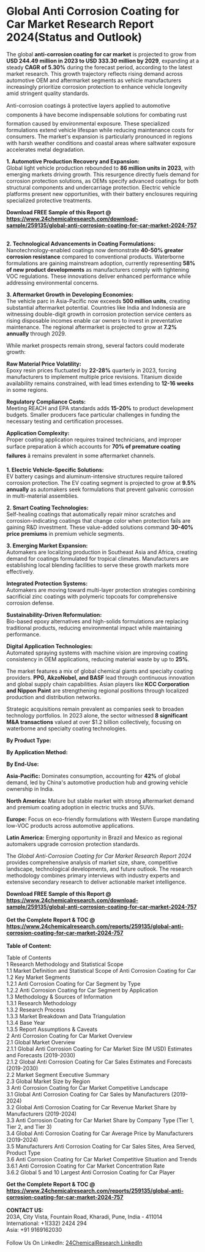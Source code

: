 <h1>Global Anti Corrosion Coating for Car Market Research Report 2024(Status and Outlook)</h1><p>The global <strong>anti-corrosion coating for car market</strong> is projected to grow from <strong>USD 244.49 million in 2023 to USD 333.30 million by 2029</strong>, expanding at a steady <strong>CAGR of 5.30%</strong> during the forecast period, according to the latest market research. This growth trajectory reflects rising demand across automotive OEM and aftermarket segments as vehicle manufacturers increasingly prioritize corrosion protection to enhance vehicle longevity amid stringent quality standards.</p><p>Anti-corrosion coatings â protective layers applied to automotive components â have become indispensable solutions for combating rust formation caused by environmental exposure. These specialized formulations extend vehicle lifespan while reducing maintenance costs for consumers. The market's expansion is particularly pronounced in regions with harsh weather conditions and coastal areas where saltwater exposure accelerates metal degradation.</p><p><strong>1. Automotive Production Recovery and Expansion:</strong><br>
Global light vehicle production rebounded to <strong>86 million units in 2023</strong>, with emerging markets driving growth. This resurgence directly fuels demand for corrosion protection solutions, as OEMs specify advanced coatings for both structural components and undercarriage protection. Electric vehicle platforms present new opportunities, with their battery enclosures requiring specialized protective treatments.</p><div><b>Download FREE Sample of this Report @ 
            <a href="https://www.24chemicalresearch.com/download-sample/259135/global-anti-corrosion-coating-for-car-market-2024-757">
            https://www.24chemicalresearch.com/download-sample/259135/global-anti-corrosion-coating-for-car-market-2024-757</a></b></div><br><p><strong>2. Technological Advancements in Coating Formulations:</strong><br>
Nanotechnology-enabled coatings now demonstrate <strong>40-50% greater corrosion resistance</strong> compared to conventional products. Waterborne formulations are gaining mainstream adoption, currently representing <strong>58% of new product developments</strong> as manufacturers comply with tightening VOC regulations. These innovations deliver enhanced performance while addressing environmental concerns.</p><p><strong>3. Aftermarket Growth in Developing Economies:</strong><br>
The vehicle parc in Asia-Pacific now exceeds <strong>500 million units</strong>, creating substantial aftermarket potential. Countries like India and Indonesia are witnessing double-digit growth in corrosion protection service centers as rising disposable incomes enable car owners to invest in preventative maintenance. The regional aftermarket is projected to grow at <strong>7.2% annually</strong> through 2029.</p><p>While market prospects remain strong, several factors could moderate growth:</p><p><strong>Raw Material Price Volatility:</strong><br>
	Epoxy resin prices fluctuated by <strong>22-28%</strong> quarterly in 2023, forcing manufacturers to implement multiple price revisions. Titanium dioxide availability remains constrained, with lead times extending to <strong>12-16 weeks</strong> in some regions.</p><p><strong>Regulatory Compliance Costs:</strong><br>
	Meeting REACH and EPA standards adds <strong>15-20%</strong> to product development budgets. Smaller producers face particular challenges in funding the necessary testing and certification processes.</p><p><strong>Application Complexity:</strong><br>
	Proper coating application requires trained technicians, and improper surface preparation â which accounts for <strong>70% of premature coating failures</strong> â remains prevalent in some aftermarket channels.</p><p><strong>1. Electric Vehicle-Specific Solutions:</strong><br>
EV battery casings and aluminum-intensive structures require tailored corrosion protection. The EV coating segment is projected to grow at <strong>9.5% annually</strong> as automakers seek formulations that prevent galvanic corrosion in multi-material assemblies.</p><p><strong>2. Smart Coating Technologies:</strong><br>
Self-healing coatings that automatically repair minor scratches and corrosion-indicating coatings that change color when protection fails are gaining R&amp;D investment. These value-added solutions command <strong>30-40% price premiums</strong> in premium vehicle segments.</p><p><strong>3. Emerging Market Expansion:</strong><br>
Automakers are localizing production in Southeast Asia and Africa, creating demand for coatings formulated for tropical climates. Manufacturers are establishing local blending facilities to serve these growth markets more effectively.</p><p><strong>Integrated Protection Systems:</strong><br>
	Automakers are moving toward multi-layer protection strategies combining sacrificial zinc coatings with polymeric topcoats for comprehensive corrosion defense.</p><p><strong>Sustainability-Driven Reformulation:</strong><br>
	Bio-based epoxy alternatives and high-solids formulations are replacing traditional products, reducing environmental impact while maintaining performance.</p><p><strong>Digital Application Technologies:</strong><br>
	Automated spraying systems with machine vision are improving coating consistency in OEM applications, reducing material waste by up to <strong>25%</strong>.</p><p>The market features a mix of global chemical giants and specialty coating providers. <strong>PPG, AkzoNobel, and BASF</strong> lead through continuous innovation and global supply chain capabilities. Asian players like <strong>KCC Corporation and Nippon Paint</strong> are strengthening regional positions through localized production and distribution networks.</p><p>Strategic acquisitions remain prevalent as companies seek to broaden technology portfolios. In 2023 alone, the sector witnessed <strong>8 significant M&amp;A transactions</strong> valued at over $1.2 billion collectively, focusing on waterborne and specialty coating technologies.</p><p><strong>By Product Type:</strong></p><p><strong>By Application Method:</strong></p><p><strong>By End-Use:</strong></p><p><strong>Asia-Pacific:</strong> Dominates consumption, accounting for <strong>42%</strong> of global demand, led by China's automotive production hub and growing vehicle ownership in India.</p><p><strong>North America:</strong> Mature but stable market with strong aftermarket demand and premium coating adoption in electric trucks and SUVs.</p><p><strong>Europe:</strong> Focus on eco-friendly formulations with Western Europe mandating low-VOC products across automotive applications.</p><p><strong>Latin America:</strong> Emerging opportunity in Brazil and Mexico as regional automakers upgrade corrosion protection standards.</p><p>The <em>Global Anti-Corrosion Coating for Car Market Research Report 2024</em> provides comprehensive analysis of market size, share, competitive landscape, technological developments, and future outlook. The research methodology combines primary interviews with industry experts and extensive secondary research to deliver actionable market intelligence.</p><div><b>Download FREE Sample of this Report @ 
            <a href="https://www.24chemicalresearch.com/download-sample/259135/global-anti-corrosion-coating-for-car-market-2024-757">
            https://www.24chemicalresearch.com/download-sample/259135/global-anti-corrosion-coating-for-car-market-2024-757</a></b></div><br><div><b>Get the Complete Report & TOC @ 
            <a href="https://www.24chemicalresearch.com/reports/259135/global-anti-corrosion-coating-for-car-market-2024-757">
            https://www.24chemicalresearch.com/reports/259135/global-anti-corrosion-coating-for-car-market-2024-757</a></b></div><br>
            <b>Table of Content:</b><p>Table of Contents<br />
1 Research Methodology and Statistical Scope<br />
1.1 Market Definition and Statistical Scope of Anti Corrosion Coating for Car<br />
1.2 Key Market Segments<br />
1.2.1 Anti Corrosion Coating for Car Segment by Type<br />
1.2.2 Anti Corrosion Coating for Car Segment by Application<br />
1.3 Methodology & Sources of Information<br />
1.3.1 Research Methodology<br />
1.3.2 Research Process<br />
1.3.3 Market Breakdown and Data Triangulation<br />
1.3.4 Base Year<br />
1.3.5 Report Assumptions & Caveats<br />
2 Anti Corrosion Coating for Car Market Overview<br />
2.1 Global Market Overview<br />
2.1.1 Global Anti Corrosion Coating for Car Market Size (M USD) Estimates and Forecasts (2019-2030)<br />
2.1.2 Global Anti Corrosion Coating for Car Sales Estimates and Forecasts (2019-2030)<br />
2.2 Market Segment Executive Summary<br />
2.3 Global Market Size by Region<br />
3 Anti Corrosion Coating for Car Market Competitive Landscape<br />
3.1 Global Anti Corrosion Coating for Car Sales by Manufacturers (2019-2024)<br />
3.2 Global Anti Corrosion Coating for Car Revenue Market Share by Manufacturers (2019-2024)<br />
3.3 Anti Corrosion Coating for Car Market Share by Company Type (Tier 1, Tier 2, and Tier 3)<br />
3.4 Global Anti Corrosion Coating for Car Average Price by Manufacturers (2019-2024)<br />
3.5 Manufacturers Anti Corrosion Coating for Car Sales Sites, Area Served, Product Type<br />
3.6 Anti Corrosion Coating for Car Market Competitive Situation and Trends<br />
3.6.1 Anti Corrosion Coating for Car Market Concentration Rate<br />
3.6.2 Global 5 and 10 Largest Anti Corrosion Coating for Car Player</p><div><b>Get the Complete Report & TOC @ 
            <a href="https://www.24chemicalresearch.com/reports/259135/global-anti-corrosion-coating-for-car-market-2024-757">
            https://www.24chemicalresearch.com/reports/259135/global-anti-corrosion-coating-for-car-market-2024-757</a></b></div><br><b>CONTACT US:</b><br>
            203A, City Vista, Fountain Road, Kharadi, Pune, India - 411014<br>
            International: +1(332) 2424 294<br>
            Asia: +91 9169162030 <br><br>
            Follow Us On LinkedIn: <a href="https://www.linkedin.com/company/24chemicalresearch/">24ChemicalResearch LinkedIn</a>